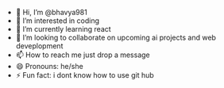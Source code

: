 - 👋 Hi, I’m @bhavya981
- 👀 I’m interested in coding
- 🌱 I’m currently learning react 
- 💞️ I’m looking to collaborate on upcoming ai projects and web deveplopment 
- 📫 How to reach me just drop a message
- 😄 Pronouns: he/she
- ⚡ Fun fact: i dont know how to use git hub 

<!---
bhavya981/bhavya981 is a ✨ special ✨ repository because its `README.md` (this file) appears on your GitHub profile.
You can click the Preview link to take a look at your changes.
--->
